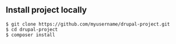 ## Install project locally

```
$ git clone https://github.com/myusername/drupal-project.git
$ cd drupal-project
$ composer install
```
